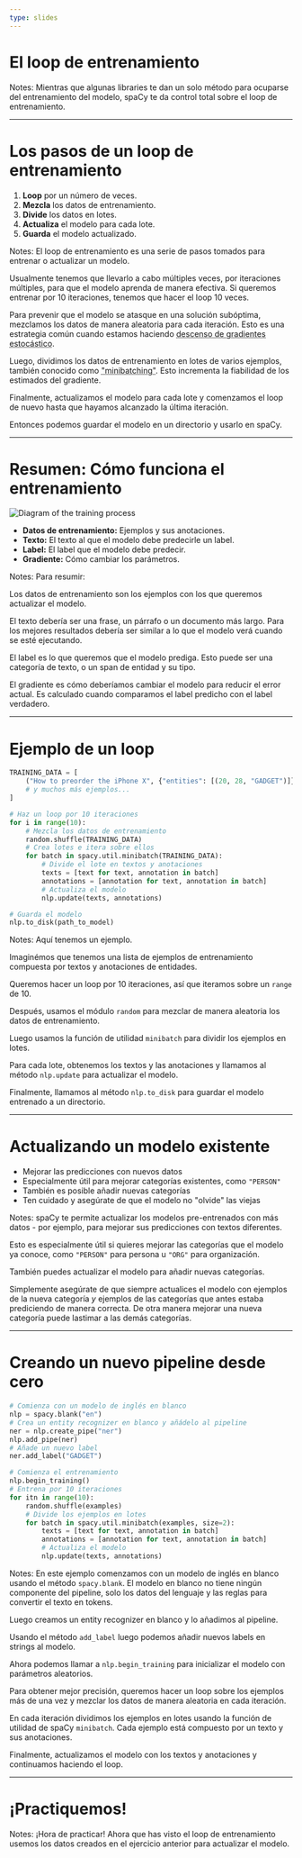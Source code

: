 ```yaml
---
type: slides
---
```


# El loop de entrenamiento

Notes: Mientras que algunas libraries te dan un solo método para ocuparse del entrenamiento del modelo, spaCy te da control total sobre el loop de entrenamiento.

---

# Los pasos de un loop de entrenamiento

1. **Loop** por un número de veces.
2. **Mezcla** los datos de entrenamiento.
3. **Divide** los datos en lotes.
4. **Actualiza** el modelo para cada lote.
5. **Guarda** el modelo actualizado.

Notes: El loop de entrenamiento es una serie de pasos tomados para entrenar o actualizar un modelo.

Usualmente tenemos que llevarlo a cabo múltiples veces, por iteraciones múltiples, para que el modelo aprenda de manera efectiva. Si queremos entrenar por 10 iteraciones, tenemos que hacer el loop 10 veces.

Para prevenir que el modelo se atasque en una solución subóptima, mezclamos los datos de manera aleatoria para cada iteración. Esto es una estrategia común cuando estamos haciendo <abbr title="En inglés: Stochastic Gradient Descent (SGD).">descenso de gradientes estocástico</abbr>.

Luego, dividimos los datos de entrenamiento en lotes de varios ejemplos, también conocido como <abbr title="En español: minilote.">"minibatching"</abbr>. Esto incrementa la fiabilidad de los estimados del gradiente.

Finalmente, actualizamos el modelo para cada lote y comenzamos el loop de nuevo hasta que hayamos alcanzado la última iteración.

Entonces podemos guardar el modelo en un directorio y usarlo en spaCy.

---

# Resumen: Cómo funciona el entrenamiento

<img src="/training.png" alt="Diagram of the training process" />

- **Datos de entrenamiento:** Ejemplos y sus anotaciones.
- **Texto:** El texto al que el modelo debe predecirle un label.
- **Label:** El label que el modelo debe predecir.
- **Gradiente:** Cómo cambiar los parámetros.

Notes: Para resumir:

Los datos de entrenamiento son los ejemplos con los que queremos actualizar el modelo.

El texto debería ser una frase, un párrafo o un documento más largo. Para los mejores resultados debería ser similar a lo que el modelo verá cuando se esté ejecutando.

El label es lo que queremos que el modelo prediga. Esto puede ser una categoría de texto, o un span de entidad y su tipo.

El gradiente es cómo deberíamos cambiar el modelo para reducir el error actual. Es calculado cuando comparamos el label predicho con el label verdadero.

---

# Ejemplo de un loop

```python
TRAINING_DATA = [
    ("How to preorder the iPhone X", {"entities": [(20, 28, "GADGET")]})
    # y muchos más ejemplos...
]
```

```python
# Haz un loop por 10 iteraciones
for i in range(10):
    # Mezcla los datos de entrenamiento
    random.shuffle(TRAINING_DATA)
    # Crea lotes e itera sobre ellos
    for batch in spacy.util.minibatch(TRAINING_DATA):
        # Divide el lote en textos y anotaciones
        texts = [text for text, annotation in batch]
        annotations = [annotation for text, annotation in batch]
        # Actualiza el modelo
        nlp.update(texts, annotations)

# Guarda el modelo
nlp.to_disk(path_to_model)
```

Notes: Aquí tenemos un ejemplo.

Imaginémos que tenemos una lista de ejemplos de entrenamiento compuesta por textos y anotaciones de entidades.

Queremos hacer un loop por 10 iteraciones, así que iteramos sobre un `range` de 10.

Después, usamos el módulo `random` para mezclar de manera aleatoria los datos de entrenamiento.

Luego usamos la función de utilidad `minibatch` para dividir los ejemplos en lotes.

Para cada lote, obtenemos los textos y las anotaciones y llamamos al método `nlp.update` para actualizar el modelo.

Finalmente, llamamos al método `nlp.to_disk` para guardar el modelo entrenado a un directorio.

---

# Actualizando un modelo existente

- Mejorar las predicciones con nuevos datos
- Especialmente útil para mejorar categorías existentes, como `"PERSON"`
- También es posible añadir nuevas categorías
- Ten cuidado y asegúrate de que el modelo no "olvide" las viejas

Notes: spaCy te permite actualizar los modelos pre-entrenados con más datos - por ejemplo, para mejorar sus predicciones con textos diferentes.

Esto es especialmente útil si quieres mejorar las categorías que el modelo ya conoce, como `"PERSON"` para persona u `"ORG"` para organización.

También puedes actualizar el modelo para añadir nuevas categorías.

Simplemente asegúrate de que siempre actualices el modelo con ejemplos de la nueva categoría _y_ ejemplos de las categorías que antes estaba prediciendo de manera correcta. De otra manera mejorar una nueva categoría puede lastimar a las demás categorías.

---

# Creando un nuevo pipeline desde cero

```python
# Comienza con un modelo de inglés en blanco
nlp = spacy.blank("en")
# Crea un entity recognizer en blanco y añádelo al pipeline
ner = nlp.create_pipe("ner")
nlp.add_pipe(ner)
# Añade un nuevo label
ner.add_label("GADGET")

# Comienza el entrenamiento
nlp.begin_training()
# Entrena por 10 iteraciones
for itn in range(10):
    random.shuffle(examples)
    # Divide los ejemplos en lotes
    for batch in spacy.util.minibatch(examples, size=2):
        texts = [text for text, annotation in batch]
        annotations = [annotation for text, annotation in batch]
        # Actualiza el modelo
        nlp.update(texts, annotations)
```

Notes: En este ejemplo comenzamos con un modelo de inglés en blanco usando el método `spacy.blank`. El modelo en blanco no tiene ningún componente del pipeline, solo los datos del lenguaje y las reglas para convertir el texto en tokens.

Luego creamos un entity recognizer en blanco y lo añadimos al pipeline.

Usando el método `add_label` luego podemos añadir nuevos labels en strings al modelo.

Ahora podemos llamar a `nlp.begin_training` para inicializar el modelo con parámetros aleatorios.

Para obtener mejor precisión, queremos hacer un loop sobre los ejemplos más de una vez y mezclar los datos de manera aleatoria en cada iteración.

En cada iteración dividimos los ejemplos en lotes usando la función de utilidad de spaCy `minibatch`. Cada ejemplo está compuesto por un texto y sus anotaciones.

Finalmente, actualizamos el modelo con los textos y anotaciones y continuamos haciendo el loop.

---

# ¡Practiquemos!

Notes: ¡Hora de practicar! Ahora que has visto el loop de entrenamiento usemos los datos creados en el ejercicio anterior para actualizar el modelo.
